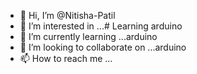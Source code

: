 - 👋 Hi, I’m @Nitisha-Patil
- 👀 I’m interested in ...# Learning arduino
- 🌱 I’m currently learning ...arduino
- 💞️ I’m looking to collaborate on ...arduino
- 📫 How to reach me ...

<!---
Nitisha-Patil/Nitisha-Patil is a ✨ special ✨ repository because its `README.md` (this file) appears on your GitHub profile.
You can click the Preview link to take a look at your changes.
--->
